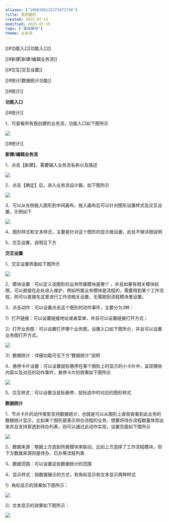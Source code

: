 ```yaml
---
aliases: ["1968196115273471738"]
title: 我创建的
created: 2025-07-15
modified: 2025-07-15
tags: ['基础模块']
theme: 业务流
---
```


[[#功能入口|功能入口]]

[[#新建|新建/编辑业务流]]

[[#交互|交互设置]]

[[#统计|数据统计功能]]

[[#统计]]

**功能入口**

[[#统计]]

1、可查看所有我创建的业务流，功能入口如下图所示

![](https://myhelpdoc.oss-cn-heyuan.aliyuncs.com/mdimages/a52a65ffca796c7e83b22ea0aadf97ec.jpg)

[[#统计]]

**新建/编辑业务流**

1、点击【新建】，需要输入业务流名称以及描述

![](https://myhelpdoc.oss-cn-heyuan.aliyuncs.com/mdimages/0750a842bdd75a990f260239e6f5af72.jpg)

2、点击【确定】后，进入业务流设计器，如下图所示

![](https://myhelpdoc.oss-cn-heyuan.aliyuncs.com/mdimages/271f361efc813dff99d86e71324f1fca.jpg)

3、可以从左侧拖入图形到中间画布，拖入画布后可以针对图形设置样式及交互设置，示例如下

![](https://myhelpdoc.oss-cn-heyuan.aliyuncs.com/mdimages/38009705709e399b2b829b0939c9113e.jpg)

4、图形样式和文本样式，主要是针对这个图形的显示做设置，此处不做详细说明

5、交互设置，说明见下方

**交互设置**

1、交互设置界面如下图所示

![](https://myhelpdoc.oss-cn-heyuan.aliyuncs.com/mdimages/c34546ceb0dfe6e530d785cf3d064aa2.jpg)

2、模块设置：可以定义该图形的业务所属模块是哪个 ，并且如果有相关模块权限，可以直接在此处进入维护，例如所属业务模块是流程的，需要用到某个工作流程，则可以直接在这里进行工作流相关设置，无需跑到流程模块里设置。

3、点击动作：可以设置点击这个图形的动作事件，主要分为3种：

1）打开链接：可以设置链接地址或者菜单，并且可以设置链接打开方式；

2）打开业务图：可以设置打开哪个业务图，设置入口如下图所示，并且可以设置业务图打开方式。

![](https://myhelpdoc.oss-cn-heyuan.aliyuncs.com/mdimages/d0e56dceebcb94ff52451cbae81524fb.jpg)

3）数据统计：详细功能可见下方“数据统计”说明

4、悬停卡片设置：可以设置鼠标悬停在某个图形上时显示的小卡片中，呈现哪些内容以及对应的动作事件，悬停卡片的效果如下图所示

![](https://myhelpdoc.oss-cn-heyuan.aliyuncs.com/mdimages/fc6884c03843c0fdba5889b6343a26f9.jpg)

5、交互样式：可以设置当鼠标悬停、鼠标选中时对应的图形样式

**数据统计**

1、节点卡片的动作类型支持数据统计，也就是可以从图形上直观查看到此业务的数据统计显示，比如某个图形是表示待办流程的业务，想要将待办流程数量体现出来并且支持穿透到待办列表，则可以通过此动作实现，设置页面如下图所示

![](https://myhelpdoc.oss-cn-heyuan.aliyuncs.com/mdimages/51d99f052f9814889d1c454139ab23b6.jpg)

2、数据来源：根据上方选到所属模块来联动，比如上方选择了工作流程模块，则下方数据来源则是待办、已办等流程列表

3、数据范围：可以设置这些数据统计的范围

4、显示样式：指数据展示的方式，有角标显示和文本显示两种样式

1）角标显示的效果如下图所示：

![](https://myhelpdoc.oss-cn-heyuan.aliyuncs.com/mdimages/465f7e78a8efea8355c425ac323f35f9.jpg)

2）文本显示的效果如下图所示：

![](https://myhelpdoc.oss-cn-heyuan.aliyuncs.com/mdimages/add84e0be54cbc2aa043076d92dd05c4.jpg)

